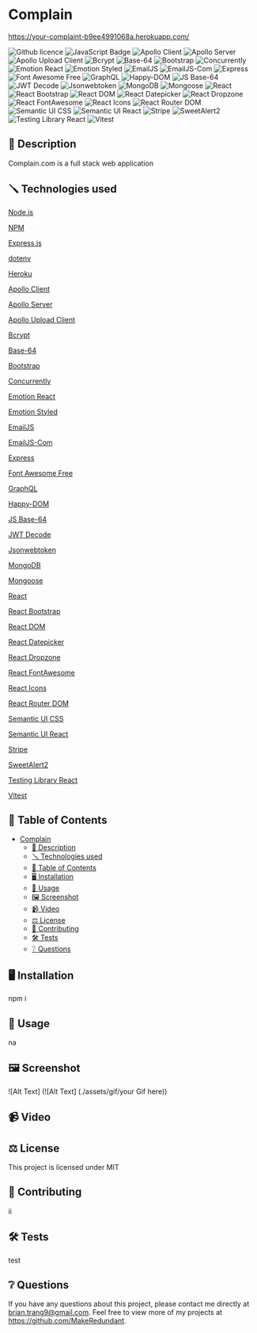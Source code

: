 # Complain
https://your-complaint-b9ee4991068a.herokuapp.com/

![Github licence](http://img.shields.io/badge/license-MIT-blue.svg)
![JavaScript Badge](https://img.shields.io/badge/JavaScript-yellow.svg)
![Apollo Client](https://img.shields.io/badge/Apollo%20Client-3.7.15-blue.svg)
![Apollo Server](https://img.shields.io/badge/Apollo%20Server-4.7.1-orange.svg)
![Apollo Upload Client](https://img.shields.io/badge/Apollo%20Upload%20Client-18.0.0-yellowgreen.svg)
![Bcrypt](https://img.shields.io/badge/Bcrypt-5.0.0-goldenrod.svg)
![Base-64](https://img.shields.io/badge/Base--64-1.0.0-cadetblue.svg)
![Bootstrap](https://img.shields.io/badge/Bootstrap-5.3.2-mediumslateblue.svg)
![Concurrently](https://img.shields.io/badge/Concurrently-8.2.0-darkorange.svg)
![Emotion React](https://img.shields.io/badge/Emotion%20React-11.11.1-slateblue.svg)
![Emotion Styled](https://img.shields.io/badge/Emotion%20Styled-11.11.0-mediumseagreen.svg)
![EmailJS](https://img.shields.io/badge/EmailJS-4.0.3-mediumvioletred.svg)
![EmailJS-Com](https://img.shields.io/badge/EmailJS--Com-3.2.0-salmon.svg)
![Express](https://img.shields.io/badge/Express-4.17.2-darkcyan.svg)
![Font Awesome Free](https://img.shields.io/badge/Font%20Awesome%20Free-6.4.2-dodgerblue.svg)
![GraphQL](https://img.shields.io/badge/GraphQL-16.6.0-lightseagreen.svg)
![Happy-DOM](https://img.shields.io/badge/Happy--DOM-mediumorchid.svg)
![JS Base-64](https://img.shields.io/badge/JS%20Base--64-3.7.5-darkorchid.svg)
![JWT Decode](https://img.shields.io/badge/JWT%20Decode-3.1.2-blueviolet.svg)
![Jsonwebtoken](https://img.shields.io/badge/Jsonwebtoken-8.5.1-lightsalmon.svg)
![MongoDB](https://img.shields.io/badge/MongoDB-6.1.0-mediumseagreen.svg)
![Mongoose](https://img.shields.io/badge/Mongoose-7.0.2-lightcoral.svg)
![React](https://img.shields.io/badge/React-18.2.0-chocolate.svg)
![React Bootstrap](https://img.shields.io/badge/React%20Bootstrap-2.9.1-slategray.svg)
![React DOM](https://img.shields.io/badge/React%20DOM-18.2.0-saddlebrown.svg)
![React Datepicker](https://img.shields.io/badge/React%20Datepicker-4.21.0-orange.svg)
![React Dropzone](https://img.shields.io/badge/React%20Dropzone-14.2.3-gold.svg)
![React FontAwesome](https://img.shields.io/badge/React%20FontAwesome-0.2.0-silver.svg)
![React Icons](https://img.shields.io/badge/React%20Icons-4.11.0-lightseagreen.svg)
![React Router DOM](https://img.shields.io/badge/React%20Router%20DOM-6.10.0-lightsteelblue.svg)
![Semantic UI CSS](https://img.shields.io/badge/Semantic%20UI%20CSS-2.5.0-teal.svg)
![Semantic UI React](https://img.shields.io/badge/Semantic%20UI%20React-2.1.4-lime.svg)
![Stripe](https://img.shields.io/badge/Stripe-8.67.0-tomato.svg)
![SweetAlert2](https://img.shields.io/badge/SweetAlert2-11.7.32-lightslategray.svg)
![Testing Library React](https://img.shields.io/badge/Testing%20Library%20React-14.0.0-mediumpurple.svg)
![Vitest](https://img.shields.io/badge/Vitest-0.31.4-mediumblue.svg)


   
## 📄 Description
Complain.com is a full stack web application

## 🪛 Technologies used
<p><a href="https://nodejs.org/">Node.js</a></p>
<p><a href="https://www.npmjs.com/">NPM</a></p>
<p><a href="https://www.npmjs.com/package/express">Express.js</a></p>
<p><a href="https://www.npmjs.com/package/dotenv">dotenv</a></p>
<p><a href="https://heroku.com/">Heroku</a></p>
<p><a href="https://www.apollographql.com/docs/react/">Apollo Client</a></p>
<p><a href="https://www.apollographql.com/docs/apollo-server/">Apollo Server</a></p>
<p><a href="https://www.apollographql.com/docs/react/api/react-upload-client/">Apollo Upload Client</a></p>
<p><a href="https://www.npmjs.com/package/bcrypt">Bcrypt</a></p>
<p><a href="https://www.npmjs.com/package/base-64">Base-64</a></p>
<p><a href="https://getbootstrap.com/">Bootstrap</a></p>
<p><a href="https://www.npmjs.com/package/concurrently">Concurrently</a></p>
<p><a href="https://emotion.sh/docs/introduction">Emotion React</a></p>
<p><a href="https://emotion.sh/docs/styled">Emotion Styled</a></p>
<p><a href="https://www.emailjs.com/">EmailJS</a></p>
<p><a href="https://www.emailjs.com/">EmailJS-Com</a></p>
<p><a href="https://expressjs.com/">Express</a></p>
<p><a href="https://fontawesome.com/">Font Awesome Free</a></p>
<p><a href="https://graphql.org/">GraphQL</a></p>
<p><a href="https://happy.dom/">Happy-DOM</a></p>
<p><a href="https://www.npmjs.com/package/js-base64">JS Base-64</a></p>
<p><a href="https://www.npmjs.com/package/jwt-decode">JWT Decode</a></p>
<p><a href="https://www.npmjs.com/package/jsonwebtoken">Jsonwebtoken</a></p>
<p><a href="https://www.mongodb.com/">MongoDB</a></p>
<p><a href="https://mongoosejs.com/">Mongoose</a></p>
<p><a href="https://reactjs.org/">React</a></p>
<p><a href="https://react-bootstrap.github.io/">React Bootstrap</a></p>
<p><a href="https://reactjs.org/docs/react-dom.html">React DOM</a></p>
<p><a href="https://reactdatepicker.com/">React Datepicker</a></p>
<p><a href="https://react-dropzone.js.org/">React Dropzone</a></p>
<p><a href="https://react-icons.github.io/react-icons/">React FontAwesome</a></p>
<p><a href="https://react-icons.github.io/react-icons/">React Icons</a></p>
<p><a href="https://reactrouter.com/">React Router DOM</a></p>
<p><a href="https://semantic-ui.com/">Semantic UI CSS</a></p>
<p><a href="https://react.semantic-ui.com/">Semantic UI React</a></p>
<p><a href="https://stripe.com/">Stripe</a></p>
<p><a href="https://sweetalert2.github.io/">SweetAlert2</a></p>
<p><a href="https://testing-library.com/docs/react-testing-library/intro/">Testing Library React</a></p>
<p><a href="https://vitejs.dev/">Vitest</a></p>
 
## 📓 Table of Contents
- [Complain](#complain)
  - [📄 Description](#-description)
  - [🪛 Technologies used](#-technologies-used)
  - [📓 Table of Contents](#-table-of-contents)
  - [🖥️ Installation](#️-installation)
  - [💬 Usage](#-usage)
  - [🖼️ Screenshot](#️-screenshot)
  - [📹 Video](#-video)
  - [⚖️ License](#️-license)
  - [🤝 Contributing](#-contributing)
  - [🛠️ Tests](#️-tests)
  - [❔ Questions](#-questions)
   
## 🖥️ Installation
 npm i
 
## 💬 Usage
na


## 🖼️ Screenshot
![Alt Text] (![Alt Text] (./assets/gif/your Gif here))


## 📹 Video
 
## ⚖️ License
This project is licensed under MIT
 
## 🤝 Contributing
ii
 
## 🛠️ Tests
test
 
## ❔ Questions
If you have any questions about this project, please contact me directly at brian.trang9@gmail.com. Feel free to view more of my projects at https://github.com/MakeRedundant.